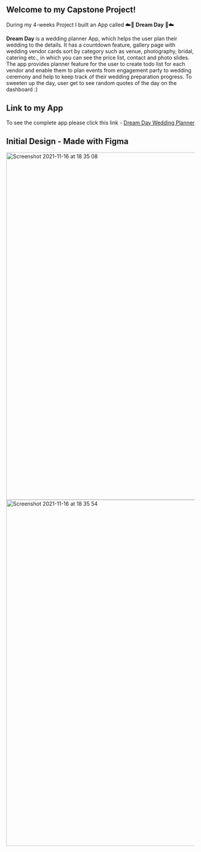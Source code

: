 ## Welcome to my Capstone Project!

During my 4-weeks Project I built an App called ☁️💖 **Dream Day** 💖☁️

**Dream Day** is a wedding planner App, which helps the user plan their wedding to the details. It has a countdown feature, gallery page with wedding vendor cards sort by category such as venue, photography, bridal, catering etc., in which you can see the price list, contact and photo slides. The app provides planner feature for the user to create todo list for each vendor and enable them to plan events from engagement party to wedding ceremony and help to keep track of their wedding preparation progress. To sweeten up the day, user get to see random quotes of the day on the dashboard :)

## Link to my App
To see the complete app please click this link - [Dream Day Wedding Planner](https://capstone-project-5ao77ijgi-sardiba.vercel.app/)

## Initial Design - Made with Figma
<img width="929" alt="Screenshot 2021-11-16 at 18 35 08" src="https://user-images.githubusercontent.com/90189347/143003653-d3748f92-d8ee-4f3d-b3c6-2e6529a5af86.png">
<img width="926" alt="Screenshot 2021-11-16 at 18 35 54" src="https://user-images.githubusercontent.com/90189347/143003670-660d5d48-819c-439e-a11a-55b5ef601da4.png">
